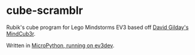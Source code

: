 # cube-scramblr
Rubik's cube program for Lego Mindstorms EV3
based off [David Gilday's MindCub3r](https://www.mindcuber.com/mindcub3r/mindcub3r.html).

Written in [MicroPython, running on ev3dev](https://education.lego.com/en-us/support/mindstorms-ev3/python-for-ev3).
